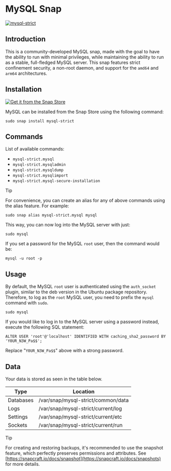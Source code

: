 # MySQL Snap
[![mysql-strict](https://snapcraft.io/mysql-strict/badge.svg)](https://snapcraft.io/mysql-strict)

## Introduction

This is a community-developed MySQL snap, made with the goal to have the ability to run with minimal privileges, while maintaining the ability to run as a stable, full-fledged MySQL server. This snap features strict confinement security, a non-root daemon, and support for the `amd64` and `arm64` architectures.

## Installation
[![Get it from the Snap Store](https://snapcraft.io/static/images/badges/en/snap-store-black.svg)](https://snapcraft.io/mysql-strict)

MySQL can be installed from the Snap Store using the following command:

    sudo snap install mysql-strict

## Commands

List of available commands:
- `mysql-strict.mysql`
- `mysql-strict.mysqladmin`
- `mysql-strict.mysqldump`
- `mysql-strict.mysqlimport`
- `mysql-strict.mysql-secure-installation`

> [!TIP]
> For convenience, you can create an alias for any of above commands using the alias feature. For example:
```
sudo snap alias mysql-strict.mysql mysql
```

This way, you can now log into the MySQL server with just:
```
sudo mysql
```

If you set a password for the MySQL `root` user, then the command would be:
```
mysql -u root -p
```

## Usage

By default, the MySQL `root` user is authenticated using the `auth_socket` plugin, similar to the deb version in the Ubuntu package repository. Therefore, to log as the `root` MySQL user, you need to prefix the `mysql` command with `sudo`.
```
sudo mysql
```

If you would like to log in to the MySQL server using a password instead, execute the following SQL statement:
```
ALTER USER 'root'@'localhost' IDENTIFIED WITH caching_sha2_password BY 'Y0UR_N3W_Pa$$';
```
Replace "`Y0UR_N3W_Pa$$`" above with a strong password.

## Data

Your data is stored as seen in the table below.

| Type            | Location                                |
|-----------------|-----------------------------------------|
|Databases        |/var/snap/mysql-strict/common/data   |
|Logs             |/var/snap/mysql-strict/current/log       |
|Settings         |/var/snap/mysql-strict/current/etc       |
|Sockets          |/var/snap/mysql-strict/current/run       |

> [!TIP]
> For creating and restoring backups, it's recommended to use the snapshot feature, which perfectly preserves permissions and attributes. See [https://snapcraft.io/docs/snapshot](https://snapcraft.io/docs/snapshots) for more details.

